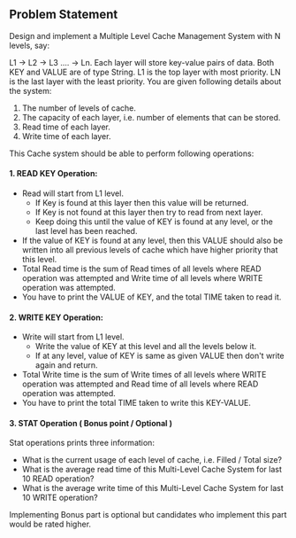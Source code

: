 ## Problem Statement
Design and implement a Multiple Level Cache Management System with N levels, say:

L1 -> L2 -> L3 .... -> Ln. Each layer will store key-value pairs of data. Both KEY and VALUE are of type String. L1 is the top layer with most priority. LN is the last layer with the least priority. You are given following details about the system:

1. The number of levels of cache.
2. The capacity of each layer, i.e. number of elements that can be stored.
3. Read time of each layer.
4. Write time of each layer.

This Cache system should be able to perform following operations:

#### 1. READ KEY Operation:
* Read will start from L1 level. 
    * If Key is found at this layer then this value will be returned.
    * If Key is not found at this layer then try to read from next layer. 
    * Keep doing this until the value of KEY is found at any level, or the last level has been reached. 
* If the value of KEY is found at any level, then this VALUE should also be written into all previous levels of cache which have higher priority that this level. 
* Total Read time is the sum of Read times of all levels where READ operation was attempted and Write time of all levels where WRITE operation was attempted. 
* You have to print the VALUE of KEY, and the total TIME taken to read it.

#### 2. WRITE KEY Operation:
* Write will start from L1 level. 
    * Write the value of KEY at this level and all the levels below it.
    * If at any level, value of KEY is same as given VALUE then don't write again and return. 
* Total Write time is the sum of Write times of all levels where WRITE operation was attempted and Read time of all levels where READ operation was attempted. 
* You have to print the total TIME taken to write this KEY-VALUE.

#### 3. STAT Operation ( Bonus point / Optional )
Stat operations prints three information:
* What is the current usage of each level of cache, i.e. Filled / Total size?
* What is the average read time of this Multi-Level Cache System for last 10 READ operation?
* What is the average write time of this Multi-Level Cache System for last 10 WRITE operation?

Implementing Bonus part is optional but candidates who implement this part would be rated higher.